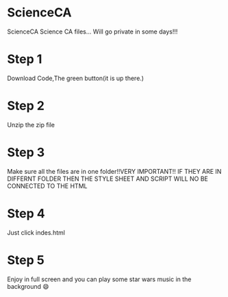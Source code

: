 # ScienceCA
ScienceCA
Science CA files...
Will go private in some days!!!
# Step 1
Download Code,The green button(it is up there.)
# Step 2
Unzip the zip file
# Step 3
Make sure all the files are in one folder!!VERY IMPORTANT!! IF THEY ARE IN DIFFERNT FOLDER THEN THE STYLE SHEET AND SCRIPT WILL NO BE CONNECTED TO THE HTML
# Step 4
Just click indes.html
# Step 5
Enjoy in full screen and you can play some star wars music in the background 😄

